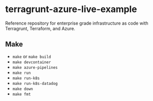 # terragrunt-azure-live-example
Reference repository for enterprise grade infrastructure as code with Terragrunt, Terraform, and Azure.

## Make
- `make` or `make build`
- `make devcontainer`
- `make azure-pipelines`
- `make run`
- `make run-k8s`
- `make run-k8s-datadog`
- `make down`
- `make fmt`
